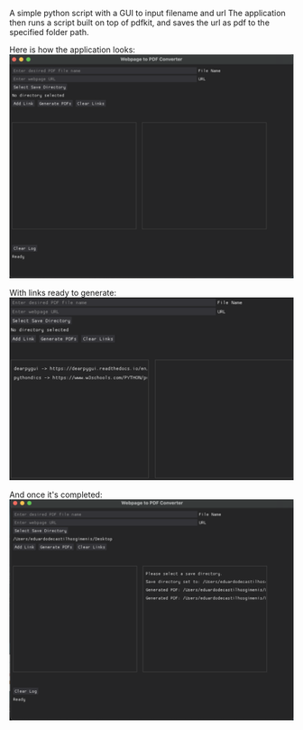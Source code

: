 A simple python script with a GUI to input filename and url
The application then runs a script built on top of pdfkit, and saves the url as pdf to the specified folder path.

Here is how the application looks:
![GUI](https://github.com/eduardogimenis/url_to_pdf/blob/main/theGUI.png "theGUI")

With links ready to generate:
![with_links](https://github.com/eduardogimenis/url_to_pdf/blob/main/links_before_gen.png)

And once it's completed:
![complete](https://github.com/eduardogimenis/url_to_pdf/blob/main/after.png)
